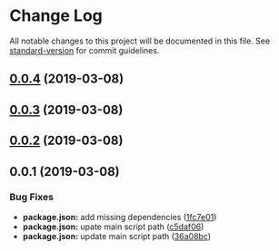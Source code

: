 # Change Log

All notable changes to this project will be documented in this file. See [standard-version](https://github.com/conventional-changelog/standard-version) for commit guidelines.

## [0.0.4](https://github.com/veeklabs/moleculer-sentry-middleware/compare/v0.0.3...v0.0.4) (2019-03-08)



## [0.0.3](https://github.com/veeklabs/moleculer-sentry-middleware/compare/v0.0.2...v0.0.3) (2019-03-08)



## [0.0.2](https://github.com/veeklabs/moleculer-sentry-middleware/compare/v0.0.1...v0.0.2) (2019-03-08)



## 0.0.1 (2019-03-08)


### Bug Fixes

* **package.json:** add missing dependencies ([1fc7e01](https://github.com/veeklabs/moleculer-sentry-middleware/commit/1fc7e01))
* **package.json:** upate main script path ([c5daf06](https://github.com/veeklabs/moleculer-sentry-middleware/commit/c5daf06))
* **package.json:** update main script path ([36a08bc](https://github.com/veeklabs/moleculer-sentry-middleware/commit/36a08bc))
